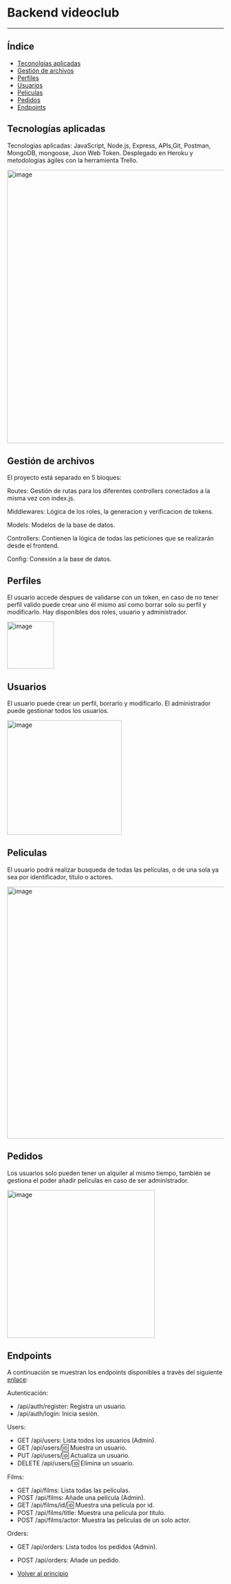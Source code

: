 # Backend videoclub

---------------

## Índice


- [Teconolgías aplicadas](#tecnologías-aplicadas)
- [Gestión de archivos](#gestión-de-archivos)
- [Perfiles](#perfiles)
- [Usuarios](#usuarios)
- [Peliculas](#peliculas)
- [Pedidos](#pedidos)
- [Endpoints](#endpoints)

## Tecnologías aplicadas


Tecnologías aplicadas: JavaScript, Node.js, Express, APIs,Git, Postman, MongoDB, mongoose, Json Web Token. Desplegado en Heroku y metodologías ágiles con la herramienta Trello.

<img width="634" alt="image" src="https://user-images.githubusercontent.com/102702041/176485148-445ceb5a-12b8-4a43-b566-c1774b35cc73.png">

## Gestión de archivos


El proyecto está separado en 5 bloques:

Routes: Gestión de rutas para los diferentes controllers conectados a la misma vez con index.js.

Middlewares: Lógica de los roles, la generacion y verificacion de tokens.

Models: Modelos de la base de datos.

Controllers: Contienen la lógica de todas las peticiones que se realizarán desde el frontend.

Config: Conexión a la base de datos.

## Perfiles


El usuario accede despues de validarse con un token, en caso de no tener perfil valido puede crear uno él mismo así como borrar solo su perfil y modificarlo. Hay disponibles dos roles, usuario y administrador.

<img width="109" alt="image" src="https://user-images.githubusercontent.com/102702041/176485372-d8254588-928c-4cfc-819a-9000908e6081.png">

## Usuarios


El usuario puede crear un perfil, borrarlo y modificarlo. El administrador puede gestionar todos los usuarios.

<img width="266" alt="image" src="https://user-images.githubusercontent.com/102702041/176485658-f012cb23-10c1-42d5-958f-6b64cf2bb30e.png">

## Peliculas


El usuario podrá realizar busqueda de todas las películas, o de una sola ya sea por identificador, título o actores.

<img width="584" alt="image" src="https://user-images.githubusercontent.com/102702041/176485871-f759f87c-a972-4791-abc4-38e03a448441.png">

## Pedidos

Los usuarios solo pueden tener un alquiler al mismo tiempo, también se gestiona el poder añadir peliculas en caso de ser administrador.

<img width="343" alt="image" src="https://user-images.githubusercontent.com/102702041/176485988-566abb59-51fa-4a41-8841-66432a1fe322.png">

## Endpoints

A continuación se muestran los endpoints disponibles a través del siguiente <a href="https://videoclub-proyecto5.herokuapp.com/">enlace</a>:

Autenticación:

- /api/auth/register: Registra un usuario.
- /api/auth/login: Inicia sesión.

Users:

- GET /api/users: Lista todos los usuarios (Admin).
- GET /api/users/:id: Muestra un usuario.
- PUT /api/users/:id: Actualiza un usuario.
- DELETE /api/users/:id: Elimina un usuario.

Films:

- GET /api/films: Lista todas las películas.
- POST /api/films: Añade una película (Admin).
- GET /api/films/id/:id: Muestra una película por id.
- POST /api/films/title: Muestra una película por titulo.
- POST /api/films/actor: Muestra las peliculas de un solo actor.

Orders:

- GET /api/orders: Lista todos los pedidos (Admin).
- POST /api/orders: Añade un pedido.


- [Volver al principio](#backend-videoclub)
